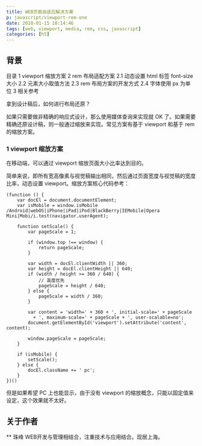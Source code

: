 ```yaml
---
title: WEB页面自适应解决方案
p: javascript/viewport-rem-one
date: 2018-01-15 10:14:46
tags: [web, viewport, media, rem, css, javascript]
categories: [h5]
---
```


## 背景

目录
1 viewport 缩放方案
2 rem 布局适配方案
2.1 动态设置 html 标签 font-size 大小
2.2 元素大小取值方法
2.3 rem 布局方案的开发方式
2.4 字体使用 px 为单位
3 相关参考

拿到设计稿后，如何进行布局还原？

如果只需要做非精确的响应式设计，那么使用媒体查询来实现就 OK 了。如果需要精确还原设计稿，则一般通过缩放来实现。常见方案有基于 viewport 和基于 rem 的缩放方案。

<!--more-->

### 1 viewport 缩放方案

在移动端，可以通过 viewport 缩放页面大小比率达到目的。

简单来说，即所有宽高像素与视觉稿输出相同，然后通过页面宽度与视觉稿的宽度比率，动态设置 viewport。缩放方案核心代码参考：

``` JS
(function () {
    var docEl = document.documentElement;
    var isMobile = window.isMobile /Android|webOS|iPhone|iPad|iPod|BlackBerry|IEMobile|Opera Mini|Mobi/i.test(navigator.userAgent);

    function setScale() {
        var pageScale = 1;

        if (window.top !== window) {
            return pageScale;
        }

        var width = docEl.clientWidth || 360;
        var height = docEl.clientHeight || 640;
        if (width / height >= 360 / 640) {
            // 高度优先
            pageScale = height / 640;
        } else {
            pageScale = width / 360;
        }

        var content = 'width=' + 360 + ', initial-scale=' + pageScale 
          + ', maximum-scale=' + pageScale + ', user-scalable=no';
        document.getElementById('viewport').setAttribute('content', content);

        window.pageScale = pageScale;
    }

    if (isMobile) {
        setScale();
    } else {
        docEl.className += ' pc';
    }
})()
```

但是如果希望 PC 上也能显示，由于没有 viewport 的缩放概念，只能以固定值来设定，这个效果就不太好。


## 关于作者
** 珠峰
WEB开发与管理相结合，注重技术与应用结合。现居上海。 
